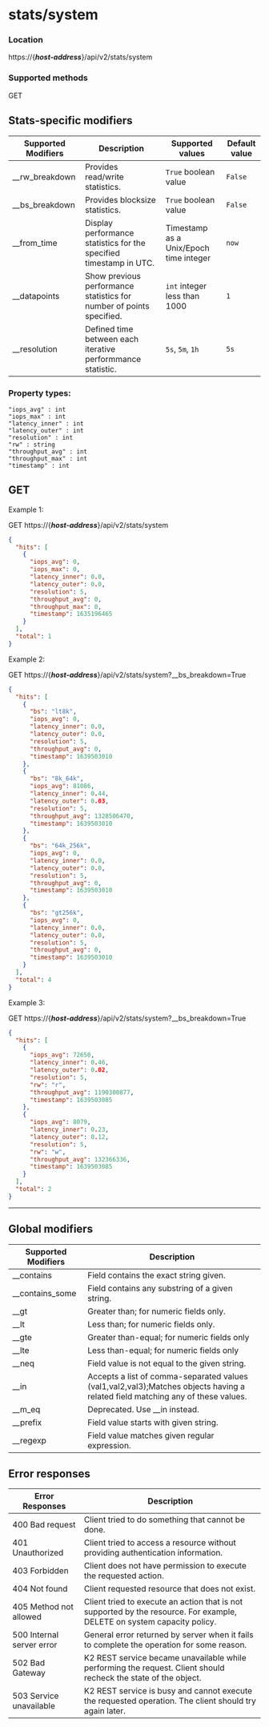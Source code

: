 # stats/system

### Location
https://{***host-address***}/api/v2/stats/system

### Supported methods
GET

## Stats-specific modifiers
| Supported Modifiers	| Description | Supported values | Default value |
|-----------------------|------------|----------------|--------------|
|__rw_breakdown	|Provides read/write statistics. |`True` boolean value| `False` |
|__bs_breakdown	|Provides blocksize statistics.| `True` boolean value| `False` |
|__from_time	|Display performance statistics for the specified timestamp in UTC.| Timestamp as a Unix/Epoch time integer | `now` |
|__datapoints	|Show previous performance statistics for number of points specified.| `int` integer less than 1000 | `1` |
|__resolution |Defined time between each iterative performmance statistic. | `5s`, `5m`, `1h`| `5s` |


### Property types:
 ```text
"iops_avg" : int
"iops_max" : int
"latency_inner" : int
"latency_outer" : int
"resolution" : int
"rw" : string
"throughput_avg" : int
"throughput_max" : int
"timestamp" : int
 ```

## GET

Example 1:

GET https://{***host-address***}/api/v2/stats/system
```json
{
  "hits": [
    {
      "iops_avg": 0,
      "iops_max": 0,
      "latency_inner": 0.0,
      "latency_outer": 0.0,
      "resolution": 5,
      "throughput_avg": 0,
      "throughput_max": 0,
      "timestamp": 1635196465
    }
  ],
  "total": 1
}
```

Example 2:

GET https://{***host-address***}/api/v2/stats/system?__bs_breakdown=True
```json
{
  "hits": [
    {
      "bs": "lt8k",
      "iops_avg": 0,
      "latency_inner": 0.0,
      "latency_outer": 0.0,
      "resolution": 5,
      "throughput_avg": 0,
      "timestamp": 1639503010
    },
    {
      "bs": "8k_64k",
      "iops_avg": 81086,
      "latency_inner": 0.44,
      "latency_outer": 0.03,
      "resolution": 5,
      "throughput_avg": 1328506470,
      "timestamp": 1639503010
    },
    {
      "bs": "64k_256k",
      "iops_avg": 0,
      "latency_inner": 0.0,
      "latency_outer": 0.0,
      "resolution": 5,
      "throughput_avg": 0,
      "timestamp": 1639503010
    },
    {
      "bs": "gt256k",
      "iops_avg": 0,
      "latency_inner": 0.0,
      "latency_outer": 0.0,
      "resolution": 5,
      "throughput_avg": 0,
      "timestamp": 1639503010
    }
  ],
  "total": 4
}

```

Example 3:

GET https://{***host-address***}/api/v2/stats/system?__bs_breakdown=True
```json
{
  "hits": [
    {
      "iops_avg": 72650,
      "latency_inner": 0.46,
      "latency_outer": 0.02,
      "resolution": 5,
      "rw": "r",
      "throughput_avg": 1190300877,
      "timestamp": 1639503085
    },
    {
      "iops_avg": 8079,
      "latency_inner": 0.23,
      "latency_outer": 0.12,
      "resolution": 5,
      "rw": "w",
      "throughput_avg": 132366336,
      "timestamp": 1639503085
    }
  ],
  "total": 2
}
```

---

## Global modifiers
| Supported Modifiers	| Description|
|-----------------------|------------|
|__contains	|Field contains the exact string given.|
|__contains_some	|Field contains any substring of a given string.|
|__gt	|Greater than; for numeric fields only.|
|__lt	|Less than; for numeric fields only.|
|__gte	|Greater than-equal; for numeric fields only|
|__lte	|Less than-equal; for numeric fields only|
|__neq	|Field value is not equal to the given string.|
|__in	|Accepts a list of comma-separated values (val1,val2,val3);Matches objects having a related field matching any of these values.|
|__m_eq	|Deprecated. Use __in instead.|
|__prefix	|Field value starts with given string.|
|__regexp	|Field value matches given regular expression.|

## Error responses

| Error Responses	| Description |
|-------------------|-------------|
|400 Bad request	|Client tried to do something that cannot be done.
|401 Unauthorized	|Client tried to access a resource without providing authentication information.
|403 Forbidden	|Client does not have permission to execute the requested action.
|404 Not found	|Client requested resource that does not exist.
|405 Method not allowed	|Client tried to execute an action that is not supported by the resource. For example, DELETE on system capacity policy.
|500 Internal server error	|General error returned by server when it fails to complete the operation for some reason.
|502 Bad Gateway	|K2 REST service became unavailable while performing the request. Client should recheck the state of the object.
|503 Service unavailable	|K2 REST service is busy and cannot execute the requested operation. The client should try again later.
